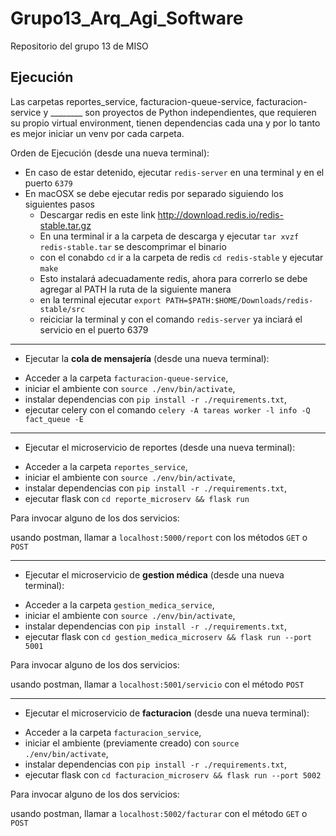 # Grupo13_Arq_Agi_Software
Repositorio del grupo 13 de MISO


## Ejecución

Las carpetas reportes_service, facturacion-queue-service, facturacion-service y ________ son proyectos de Python independientes, que requieren su propio virtual environment, tienen dependencias cada una y por lo tanto es mejor iniciar un venv por cada carpeta.

Orden de Ejecución (desde una nueva terminal):

- En caso de estar detenido, ejecutar `redis-server` en una terminal y en el puerto `6379`
- En macOSX se debe ejecutar redis por separado siguiendo los siguientes pasos
  - Descargar redis en este link http://download.redis.io/redis-stable.tar.gz
  - En una terminal ir a la carpeta de descarga y ejecutar `tar xvzf redis-stable.tar` se descomprimar el binario
  - con el conabdo `cd` ir a la carpeta de redis `cd redis-stable` y ejecutar `make`
  - Esto instalará adecuadamente redis, ahora para correrlo se debe agregar al PATH la ruta de la siguiente manera
   - en la terminal ejecutar `export PATH=$PATH:$HOME/Downloads/redis-stable/src`
   - reiciciar la terminal y con el comando `redis-server` ya inciará el servicio en el puerto 6379

----

- Ejecutar la **cola de mensajería** (desde una nueva terminal):

* Acceder a la carpeta `facturacion-queue-service`,
* iniciar el ambiente con `source ./env/bin/activate`,
* instalar dependencias con `pip install -r ./requirements.txt`,
* ejecutar celery con el comando `celery -A tareas worker -l info -Q fact_queue -E`


----

- Ejecutar el microservicio de reportes (desde una nueva terminal):

* Acceder a la carpeta `reportes_service`,
* iniciar el ambiente con `source ./env/bin/activate`,
* instalar dependencias con `pip install -r ./requirements.txt`,
* ejecutar flask con `cd reporte_microserv && flask run`

Para invocar alguno de los dos servicios:

usando postman, llamar a `localhost:5000/report` con los métodos `GET` o `POST`

----

- Ejecutar el microservicio de **gestion médica** (desde una nueva terminal):

* Acceder a la carpeta `gestion_medica_service`,
* iniciar el ambiente con `source ./env/bin/activate`,
* instalar dependencias con `pip install -r ./requirements.txt`,
* ejecutar flask con `cd gestion_medica_microserv && flask run --port 5001`

Para invocar alguno de los dos servicios:

usando postman, llamar a `localhost:5001/servicio` con el método `POST`

----

- Ejecutar el microservicio de **facturacion** (desde una nueva terminal):

* Acceder a la carpeta `facturacion_service`,
* iniciar el ambiente (previamente creado) con `source ./env/bin/activate`,
* instalar dependencias con `pip install -r ./requirements.txt`,
* ejecutar flask con `cd facturacion_microserv && flask run --port 5002`

Para invocar alguno de los dos servicios:

usando postman, llamar a `localhost:5002/facturar` con el método `GET` o `POST`
